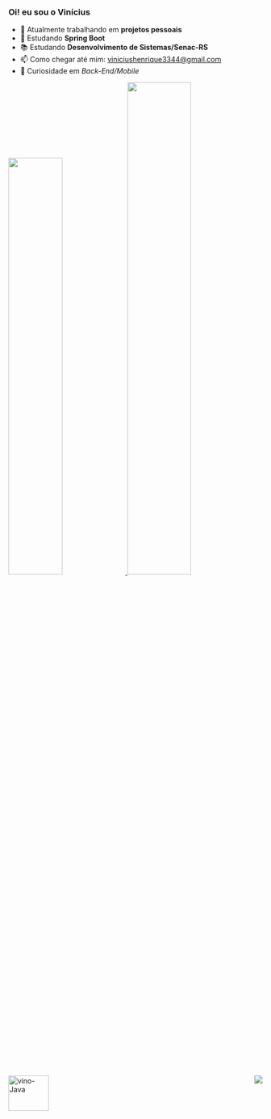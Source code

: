 ### Oi! eu sou o Vinícius

- 🔭 Atualmente trabalhando em **projetos pessoais**
- 🌱 Estudando **Spring Boot**
- 📚 Estudando **Desenvolvimento de Sistemas/Senac-RS**
- 📫 Como chegar até mim: viniciushenrique3344@gmail.com
- 🔎 Curiosidade em *Back-End/Mobile*

<div>
   <a href="https://github.com/VinoOliveira">
  <img  width="46%" src="https://github-readme-stats.vercel.app/api?username=VinoOliveira&show_icons=true&theme=transparent&include_all_commits=true&count_private="false"/>
  <img width="50%" src="https://github-readme-stats.vercel.app/api/top-langs/?username=VinoOliveira&layout=compact&langs_count=7&theme=transparent"/>

</div>
<div style="display: inline_block"><br>
   <img align="left" alt="vino-Java" height="70" width="80"  src="https://cdn.jsdelivr.net/gh/devicons/devicon/icons/java/java-plain-wordmark.svg" />
   <div align="right">
   <a href="https://www.linkedin.com/in/vin%C3%ADcius-henrique-sousa-de-oliveira-65484a23b/" target="_blank"><img src="https://img.shields.io/badge/-LinkedIn-%230077B5?style=for-the-badge&logo=linkedin&logoColor=white" target="_blank"></a> 
   
</div>

